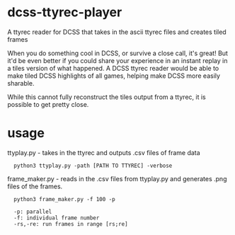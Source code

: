 # dcss-ttyrec-player
A ttyrec reader for DCSS that takes in the ascii ttyrec files and creates tiled frames

When you do something cool in DCSS, or survive a close call, it's great! But it'd be even better if you could share your experience in an instant replay in a tiles version of what happened. A DCSS ttyrec reader would be able to make tiled DCSS highlights of all games, helping make DCSS more easily sharable.

While this cannot fully reconstruct the tiles output from a ttyrec, it is possible to get pretty close.

# usage

ttyplay.py - takes in the ttyrec and outputs .csv files of frame data

      python3 ttyplay.py -path [PATH TO TTYREC] -verbose

frame_maker.py - reads in the .csv files from ttyplay.py and generates .png files of the frames.

      python3 frame_maker.py -f 100 -p
      
      -p: parallel
      -f: individual frame number
      -rs,-re: run frames in range [rs;re]
